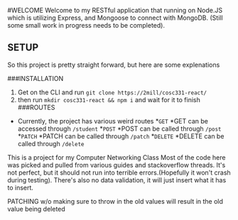 #WELCOME
Welcome to my RESTful application that running on Node.JS which is utilizing Express, and Mongoose to connect with MongoDB. (Still some small work in progress needs to be completed).

## SETUP
So this project is pretty straight forward, but here are some explenations

###INSTALLATION
1. Get on the CLI and run `git clone https://2mill/cosc331-react/`
2. then run `mkdir cosc331-react && npm i` and wait for it to finish
###ROUTES
* Currently, the project has various weird routes
*`GET`
	*GET can be accessed through `/student`
*`POST`
	*POST can be called through `/post`
*`PATCH`
	*PATCH can be called through `/patch`
*`DELETE`
	*DELETE can be called through `/delete`	

This is a project for my Computer Networking Class
Most of the code here was picked and pulled from various guides and stackoverflow threads.
It's not perfect, but it should not run into terrible errors.(Hopefully it won't crash during testing). There's also no data validation, it will just insert what it has to insert.

PATCHING w/o making sure to throw in the old values will result in the old value being deleted

